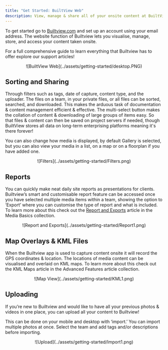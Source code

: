 ```yaml
---
title: "Get Started: BuiltView Web"
description: View, manage & share all of your onsite content at BuiltView.com
---
```

To get started go to [Builtview.com](https://builtview.com) and set up an account using your email address. The website function of Builtview lets you visualise, manage, store, and access your content taken onsite.

For a full comprehensive guide to learn everything that Builtview has to offer explore our support articles! 

<center>
![BuiltView Web](../assets/getting-started/desktop.PNG)
</center>

## Sorting and Sharing

Through filters such as tags, date of capture, content type, and the uploader. The files on a team, in your private files, or all files can be sorted, searched, and downloaded. This makes the arduous task of documentation & content management efficient & effective. The multi-select button makes the collation of content & downloading of large groups of items easy. So that files & content can then be saved on project servers if needed, though BuiltView stores all data on long-term enterprising platforms meaning it's there forever!

You can also change how media is displayed, by default Gallery is selected, but you can also view your media in a list, on a map or on a floorplan if you have added one.

<center>
![Filters](../assets/getting-started/Filters.png)
</center>

## Reports

You can quickly make neat daily site reports as presentations for clients. Builtview’s smart and customisable report feature can be accessed once you have selected multiple media items within a team, showing the option to ‘Export’ where you can customise the type of report and what is included. To learn more about this check out the [Report and Exports](https://support.builtview.com/media-basics/reports-and-exports) article in the Media Basics collection. 

<center>
![Report and Exports](../assets/getting-started/Report1.png)
</center>

## Map Overlays & KML Files

When the Builtview app is used to capture content onsite it will record the GPS coordinates & location. The locations of media content can be visualised and overlaid on KML maps. To learn more about this check out the KML Maps article in the Advanced Features article collection.

<center>
![Map View](../assets/getting-started/KML1.png)
</center>

## Uploading

If you’re new to Builtview and would like to have all your previous photos & videos in one place, you can upload all your content to Builtview!

This can be done on your mobile and desktop with ‘import.’ You can import multiple photos at once. Select the team and add tags and/or descriptions before importing.

<center>
![Upload](../assets/getting-started/Import1.png)
</center>

